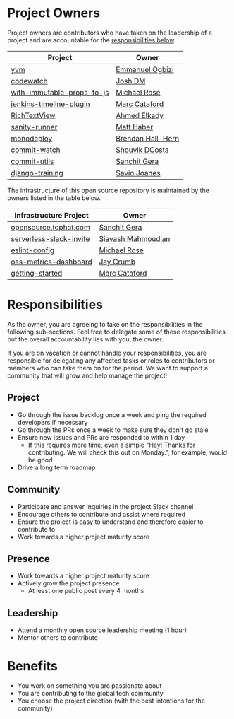 # Project Owners
Project owners are contributors who have taken on the leadership of a project and are accountable for the [responsibilities below](#responsibilities).

| Project | Owner |
| ------------- | ------------- |
| [yvm](https://github.com/tophat/yvm) | [Emmanuel Ogbizi](https://github.com/iamogbz) |
| [codewatch](https://github.com/tophat/codewatch) | [Josh DM](https://github.com/lime-green) |
| [with-immutable-props-to-js](https://github.com/tophat/with-immutable-props-to-js) | [Michael Rose](https://github.com/msrose) |
| [jenkins-timeline-plugin](https://github.com/tophat/jenkins-timeline-plugin) | [Marc Cataford](https://github.com/mcataford) |
| [RichTextView](https://github.com/tophat/RichTextView) | [Ahmed Elkady](https://github.com/aelkady) |
| [sanity-runner](https://github.com/tophat/sanity-runner) | [Matt Haber](https://github.com/mhaber-tophat) |
| [monodeploy](https://github.com/tophat/monodeploy) | [Brendan Hall-Hern](https://github.com/thebrendan) |
| [commit-watch](https://github.com/tophat/commit-watch) | [Shouvik DCosta](https://github.com/sdcosta) |
| [commit-utils](https://github.com/tophat/commit-utils) | [Sanchit Gera](https://github.com/sanchitgera) |
| [django-training](https://github.com/tophat/django-training) | [Savio Joanes](https://github.com/sjoanes)|

The infrastructure of this open source repository is maintained by the owners listed in the table below.

| Infrastructure Project | Owner |
| ------------- | ------------- |
| [opensource.tophat.com](https://github.com/tophat/opensource.tophat.com) | [Sanchit Gera](https://github.com/sanchitgera) |
| [serverless-slack-invite](https://github.com/tophat/serverless-slack-invite) | [Siavash Mahmoudian](https://github.com/syavash) |
| [eslint-config](https://github.com/tophat/eslint-config) | [Michael Rose](https://github.com/msrose) |
| [oss-metrics-dashboard](https://github.com/tophat/oss-metrics-dashboard) | [Jay Crumb](https://github.com/jcrumb) |
| [getting-started](https://github.com/tophat/getting-started) | [Marc Cataford](https://github.com/mcataford) |

# Responsibilities
As the owner, you are agreeing to take on the responsibilities in the following sub-sections. Feel free to delegate some of these responsibilities but the overall accountability lies with you, the owner.

If you are on vacation or cannot handle your responsibilities, you are responsible for delegating any affected tasks or roles to contributors or members who can take them on for the period. We want to support a community that will grow and help manage the project!

## Project 
- Go through the issue backlog once a week and ping the required developers if necessary
- Go through the PRs once a week to make sure they don't go stale
- Ensure new issues and PRs are responded to within 1 day
  - If this requires more time, even a simple "Hey! Thanks for contributing. We will check this out on Monday.", for example, would be good
- Drive a long term roadmap

## Community
- Participate and answer inquiries in the project Slack channel
- Encourage others to contribute and assist where required
- Ensure the project is easy to understand and therefore easier to contribute to
- Work towards a higher project maturity score

## Presence
- Work towards a higher project maturity score
- Actively grow the project presence
  - At least one public post every 4 months

## Leadership
- Attend a monthly open source leadership meeting (1 hour)
- Mentor others to contribute


# Benefits
- You work on something you are passionate about
- You are contributing to the global tech community
- You choose the project direction (with the best intentions for the community)
